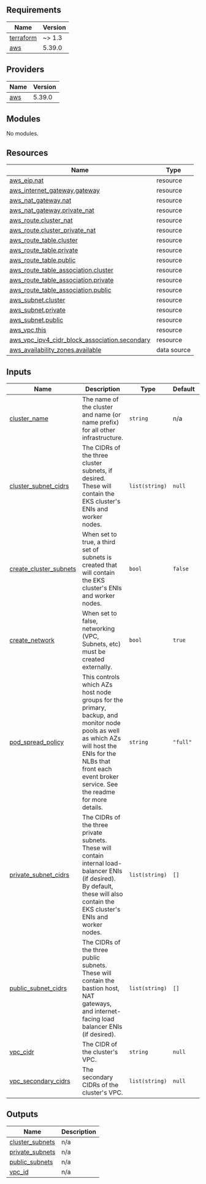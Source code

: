 <!-- BEGIN_TF_DOCS -->
## Requirements

| Name | Version |
|------|---------|
| <a name="requirement_terraform"></a> [terraform](#requirement\_terraform) | ~> 1.3 |
| <a name="requirement_aws"></a> [aws](#requirement\_aws) | 5.39.0 |

## Providers

| Name | Version |
|------|---------|
| <a name="provider_aws"></a> [aws](#provider\_aws) | 5.39.0 |

## Modules

No modules.

## Resources

| Name | Type |
|------|------|
| [aws_eip.nat](https://registry.terraform.io/providers/hashicorp/aws/5.39.0/docs/resources/eip) | resource |
| [aws_internet_gateway.gateway](https://registry.terraform.io/providers/hashicorp/aws/5.39.0/docs/resources/internet_gateway) | resource |
| [aws_nat_gateway.nat](https://registry.terraform.io/providers/hashicorp/aws/5.39.0/docs/resources/nat_gateway) | resource |
| [aws_nat_gateway.private_nat](https://registry.terraform.io/providers/hashicorp/aws/5.39.0/docs/resources/nat_gateway) | resource |
| [aws_route.cluster_nat](https://registry.terraform.io/providers/hashicorp/aws/5.39.0/docs/resources/route) | resource |
| [aws_route.cluster_private_nat](https://registry.terraform.io/providers/hashicorp/aws/5.39.0/docs/resources/route) | resource |
| [aws_route_table.cluster](https://registry.terraform.io/providers/hashicorp/aws/5.39.0/docs/resources/route_table) | resource |
| [aws_route_table.private](https://registry.terraform.io/providers/hashicorp/aws/5.39.0/docs/resources/route_table) | resource |
| [aws_route_table.public](https://registry.terraform.io/providers/hashicorp/aws/5.39.0/docs/resources/route_table) | resource |
| [aws_route_table_association.cluster](https://registry.terraform.io/providers/hashicorp/aws/5.39.0/docs/resources/route_table_association) | resource |
| [aws_route_table_association.private](https://registry.terraform.io/providers/hashicorp/aws/5.39.0/docs/resources/route_table_association) | resource |
| [aws_route_table_association.public](https://registry.terraform.io/providers/hashicorp/aws/5.39.0/docs/resources/route_table_association) | resource |
| [aws_subnet.cluster](https://registry.terraform.io/providers/hashicorp/aws/5.39.0/docs/resources/subnet) | resource |
| [aws_subnet.private](https://registry.terraform.io/providers/hashicorp/aws/5.39.0/docs/resources/subnet) | resource |
| [aws_subnet.public](https://registry.terraform.io/providers/hashicorp/aws/5.39.0/docs/resources/subnet) | resource |
| [aws_vpc.this](https://registry.terraform.io/providers/hashicorp/aws/5.39.0/docs/resources/vpc) | resource |
| [aws_vpc_ipv4_cidr_block_association.secondary](https://registry.terraform.io/providers/hashicorp/aws/5.39.0/docs/resources/vpc_ipv4_cidr_block_association) | resource |
| [aws_availability_zones.available](https://registry.terraform.io/providers/hashicorp/aws/5.39.0/docs/data-sources/availability_zones) | data source |

## Inputs

| Name | Description | Type | Default | Required |
|------|-------------|------|---------|:--------:|
| <a name="input_cluster_name"></a> [cluster\_name](#input\_cluster\_name) | The name of the cluster and name (or name prefix) for all other infrastructure. | `string` | n/a | yes |
| <a name="input_cluster_subnet_cidrs"></a> [cluster\_subnet\_cidrs](#input\_cluster\_subnet\_cidrs) | The CIDRs of the three cluster subnets, if desired. These will contain the EKS cluster's ENIs and worker nodes. | `list(string)` | `null` | no |
| <a name="input_create_cluster_subnets"></a> [create\_cluster\_subnets](#input\_create\_cluster\_subnets) | When set to true, a third set of subnets is created that will contain the  EKS cluster's ENIs and worker nodes. | `bool` | `false` | no |
| <a name="input_create_network"></a> [create\_network](#input\_create\_network) | When set to false, networking (VPC, Subnets, etc) must be created externally. | `bool` | `true` | no |
| <a name="input_pod_spread_policy"></a> [pod\_spread\_policy](#input\_pod\_spread\_policy) | This controls which AZs host node groups for the primary, backup, and monitor node pools as well as which AZs will host the ENIs for the NLBs that front each event broker service. See the readme for more details. | `string` | `"full"` | no |
| <a name="input_private_subnet_cidrs"></a> [private\_subnet\_cidrs](#input\_private\_subnet\_cidrs) | The CIDRs of the three private subnets. These will contain internal load-balancer ENIs (if desired). By default, these will also contain the EKS cluster's ENIs and worker nodes. | `list(string)` | `[]` | no |
| <a name="input_public_subnet_cidrs"></a> [public\_subnet\_cidrs](#input\_public\_subnet\_cidrs) | The CIDRs of the three public subnets. These will contain the bastion host, NAT gateways, and internet-facing load balancer ENIs (if desired). | `list(string)` | `[]` | no |
| <a name="input_vpc_cidr"></a> [vpc\_cidr](#input\_vpc\_cidr) | The CIDR of the cluster's VPC. | `string` | `null` | no |
| <a name="input_vpc_secondary_cidrs"></a> [vpc\_secondary\_cidrs](#input\_vpc\_secondary\_cidrs) | The secondary CIDRs of the cluster's VPC. | `list(string)` | `null` | no |

## Outputs

| Name | Description |
|------|-------------|
| <a name="output_cluster_subnets"></a> [cluster\_subnets](#output\_cluster\_subnets) | n/a |
| <a name="output_private_subnets"></a> [private\_subnets](#output\_private\_subnets) | n/a |
| <a name="output_public_subnets"></a> [public\_subnets](#output\_public\_subnets) | n/a |
| <a name="output_vpc_id"></a> [vpc\_id](#output\_vpc\_id) | n/a |
<!-- END_TF_DOCS -->